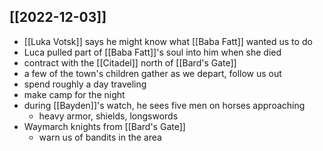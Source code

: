 ## [[2022-12-03]]
- [[Luka Votsk]] says he might know what [[Baba Fatt]] wanted us to do
- Luca pulled part of [[Baba Fatt]]'s soul into him when she died
- contract with the [[Citadel]] north of [[Bard's Gate]]
- a few of the town's children gather as we depart, follow us out
- spend roughly a day traveling
- make camp for the night
- during [[Bayden]]'s watch, he sees five men on horses approaching
  - heavy armor, shields, longswords
- Waymarch knights from [[Bard's Gate]]
  - warn us of bandits in the area